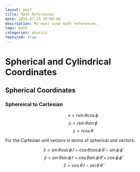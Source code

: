 ```yaml
---
layout: post
title: Math References
date: 2015-07-15 15:09:00
description: My most used math references.
tags: math
categories: physics
featured: true
---
```

# Spherical and Cylindrical Coordinates

## Spherical Coordinates

### Sphereical to Cartesian

$$
x = r \sin \theta \cos \phi
$$
$$
y = r \sin \theta \sin \phi
$$
$$
z = r \cos \theta
$$

For the Cartesian unit vectors in terms of spherical unit vectors:

$$
\hat{x} = \sin \theta \cos \phi \, \hat{r} + \cos \theta \cos \phi \, \hat{\theta} - \sin \phi \, \hat{\phi}
$$
$$
\hat{y} = \sin \theta \sin \phi \, \hat{r} + \cos \theta \sin \phi \, \hat{\theta} + \cos \phi \, \hat{\phi}
$$
$$
\hat{z} = \cos \theta \, \hat{r} - \sin \theta \, \hat{\theta}
$$